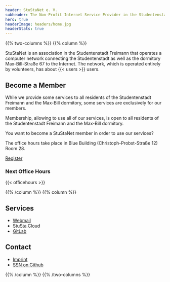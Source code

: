 ```yaml
---
header: StuStaNet e. V.
subheader: The Non-Profit Internet Service Provider in the Studentenstadt Freimann
hero: true
headerImage: headers/home.jpg
headerStats: true
---
```



{{% two-columns %}}
{{% column %}}

StuStaNet is an association in the Studentenstadt Freimann that operates a computer network connecting the Studentenstadt as well as the dormitory Max-Bill-Straße 67 to the Internet. The network, which is operated entirely by volunteers, has about {{< users >}} users.

## Become a Member

While we provide some services to all residents of the Studentenstadt Freimann and the Max-Bill dormitory, some services are exclusively for our members.

Membership, allowing to use all of our services, is open to all residents of the Studentenstadt Freimann and the Max-Bill dormitory.


You want to become a StuStaNet member in order to use our services?

The office hours take place in Blue Building (Christoph-Probst-Straße 12) Room 28.


<a class="button" href="https://reg.stusta.de/">Register</a>

### Next Office Hours
{{< officehours >}}


{{% /column %}}
{{% column %}}


## Services

* <i class="fa fa-envelope" aria-hidden="true"></i> [Webmail](https://webmail.stusta.de/)
* <i class="fa fa-cloud" aria-hidden="true"></i> [StuSta Cloud](https://cloud.stusta.de/)
* <i class="fa fa-gitlab" aria-hidden="true"></i> [GitLab](https://gitlab.stusta.de/)

## Contact
* <i class="fa fa-comments" aria-hidden="true"></i> [Imprint](/impressum)
* <i class="fa fa-github" aria-hidden="true"></i> [SSN on Github](https://github.com/stustanet/)

{{% /column %}}
{{% /two-columns %}}
